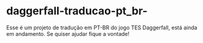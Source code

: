 # daggerfall-traducao-pt_br-
Esse é um projeto de tradução em PT-BR do jogo TES Daggerfall, está ainda em andamento. Se quiser ajudar fique a vontade!
